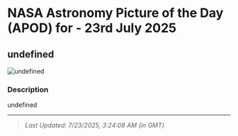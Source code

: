 
# NASA Astronomy Picture of the Day (APOD) for - 23rd July 2025
## undefined

![undefined](undefined)

### Description
undefined

---
> _Last Updated: 7/23/2025, 3:24:08 AM (in GMT)_
